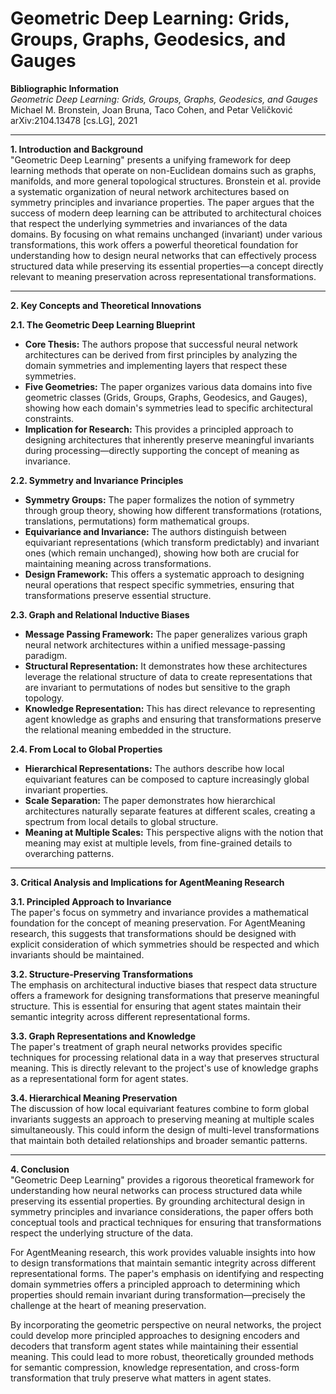 # **Geometric Deep Learning: Grids, Groups, Graphs, Geodesics, and Gauges**

**Bibliographic Information**  
*Geometric Deep Learning: Grids, Groups, Graphs, Geodesics, and Gauges*  
Michael M. Bronstein, Joan Bruna, Taco Cohen, and Petar Veličković  
arXiv:2104.13478 [cs.LG], 2021

---

**1. Introduction and Background**  
"Geometric Deep Learning" presents a unifying framework for deep learning methods that operate on non-Euclidean domains such as graphs, manifolds, and more general topological structures. Bronstein et al. provide a systematic organization of neural network architectures based on symmetry principles and invariance properties. The paper argues that the success of modern deep learning can be attributed to architectural choices that respect the underlying symmetries and invariances of the data domains. By focusing on what remains unchanged (invariant) under various transformations, this work offers a powerful theoretical foundation for understanding how to design neural networks that can effectively process structured data while preserving its essential properties—a concept directly relevant to meaning preservation across representational transformations.

---

**2. Key Concepts and Theoretical Innovations**

**2.1. The Geometric Deep Learning Blueprint**  
- **Core Thesis:** The authors propose that successful neural network architectures can be derived from first principles by analyzing the domain symmetries and implementing layers that respect these symmetries.
- **Five Geometries:** The paper organizes various data domains into five geometric classes (Grids, Groups, Graphs, Geodesics, and Gauges), showing how each domain's symmetries lead to specific architectural constraints.
- **Implication for Research:** This provides a principled approach to designing architectures that inherently preserve meaningful invariants during processing—directly supporting the concept of meaning as invariance.

**2.2. Symmetry and Invariance Principles**  
- **Symmetry Groups:** The paper formalizes the notion of symmetry through group theory, showing how different transformations (rotations, translations, permutations) form mathematical groups.
- **Equivariance and Invariance:** The authors distinguish between equivariant representations (which transform predictably) and invariant ones (which remain unchanged), showing how both are crucial for maintaining meaning across transformations.
- **Design Framework:** This offers a systematic approach to designing neural operations that respect specific symmetries, ensuring that transformations preserve essential structure.

**2.3. Graph and Relational Inductive Biases**  
- **Message Passing Framework:** The paper generalizes various graph neural network architectures within a unified message-passing paradigm.
- **Structural Representation:** It demonstrates how these architectures leverage the relational structure of data to create representations that are invariant to permutations of nodes but sensitive to the graph topology.
- **Knowledge Representation:** This has direct relevance to representing agent knowledge as graphs and ensuring that transformations preserve the relational meaning embedded in the structure.

**2.4. From Local to Global Properties**  
- **Hierarchical Representations:** The authors describe how local equivariant features can be composed to capture increasingly global invariant properties.
- **Scale Separation:** The paper demonstrates how hierarchical architectures naturally separate features at different scales, creating a spectrum from local details to global structure.
- **Meaning at Multiple Scales:** This perspective aligns with the notion that meaning may exist at multiple levels, from fine-grained details to overarching patterns.

---

**3. Critical Analysis and Implications for AgentMeaning Research**

**3.1. Principled Approach to Invariance**  
The paper's focus on symmetry and invariance provides a mathematical foundation for the concept of meaning preservation. For AgentMeaning research, this suggests that transformations should be designed with explicit consideration of which symmetries should be respected and which invariants should be maintained.

**3.2. Structure-Preserving Transformations**  
The emphasis on architectural inductive biases that respect data structure offers a framework for designing transformations that preserve meaningful structure. This is essential for ensuring that agent states maintain their semantic integrity across different representational forms.

**3.3. Graph Representations and Knowledge**  
The paper's treatment of graph neural networks provides specific techniques for processing relational data in a way that preserves structural meaning. This is directly relevant to the project's use of knowledge graphs as a representational form for agent states.

**3.4. Hierarchical Meaning Preservation**  
The discussion of how local equivariant features combine to form global invariants suggests an approach to preserving meaning at multiple scales simultaneously. This could inform the design of multi-level transformations that maintain both detailed relationships and broader semantic patterns.

---

**4. Conclusion**  
"Geometric Deep Learning" provides a rigorous theoretical framework for understanding how neural networks can process structured data while preserving its essential properties. By grounding architectural design in symmetry principles and invariance considerations, the paper offers both conceptual tools and practical techniques for ensuring that transformations respect the underlying structure of the data.

For AgentMeaning research, this work provides valuable insights into how to design transformations that maintain semantic integrity across different representational forms. The paper's emphasis on identifying and respecting domain symmetries offers a principled approach to determining which properties should remain invariant during transformation—precisely the challenge at the heart of meaning preservation.

By incorporating the geometric perspective on neural networks, the project could develop more principled approaches to designing encoders and decoders that transform agent states while maintaining their essential meaning. This could lead to more robust, theoretically grounded methods for semantic compression, knowledge representation, and cross-form transformation that truly preserve what matters in agent states. 